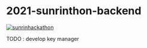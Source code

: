 # 2021-sunrinthon-backend

[![sunrinhackathon](https://circleci.com/gh/sunrinhackathon/2021-sunrinthon-backend.svg?style=svg)](https://app.circleci.com/pipelines/github/sunrinhackathon/2021-sunrinthon-backend)

TODO : develop key manager
